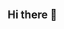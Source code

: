 ## Hi there 👋

<!--
**dekson7/dekson7** is a ✨ _special_ ✨ repository because its `README.md` (this file) appears on your GitHub profile.

Here are some ideas to get you started:

- 🔭 I’m currently working on 
- 🌱 I’m currently learning computer science
- 👯 I’m looking to collaborate on ...
- 🤔 I’m looking for help with ...
- 💬 Ask me about ...
- 📫 How to reach me: deksonlucas2@gmail.com
- 😄 Pronouns: ele\dele
- ⚡ Fun fact: ...
-->
